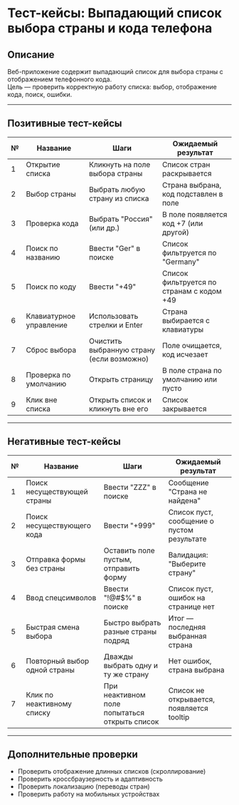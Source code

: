 # Тест-кейсы: Выпадающий список выбора страны и кода телефона

## Описание

Веб-приложение содержит выпадающий список для выбора страны с отображением телефонного кода.  
Цель — проверить корректную работу списка: выбор, отображение кода, поиск, ошибки.

---

## Позитивные тест-кейсы

| №  | Название                       | Шаги                                                    | Ожидаемый результат                          |
|----|-------------------------------|---------------------------------------------------------|----------------------------------------------|
| 1  | Открытие списка               | Кликнуть на поле выбора страны                          | Список стран раскрывается                    |
| 2  | Выбор страны                  | Выбрать любую страну из списка                          | Страна выбрана, код подставлен в поле        |
| 3  | Проверка кода                 | Выбрать "Россия" (или др.)                              | В поле появляется код +7 (или другой)        |
| 4  | Поиск по названию             | Ввести "Ger" в поиске                                   | Список фильтруется по "Germany"              |
| 5  | Поиск по коду                 | Ввести "+49"                                            | Список фильтруется по странам с кодом +49    |
| 6  | Клавиатурное управление       | Использовать стрелки и Enter                            | Страна выбирается с клавиатуры               |
| 7  | Сброс выбора                  | Очистить выбранную страну (если возможно)               | Поле очищается, код исчезает                 |
| 8  | Проверка по умолчанию         | Открыть страницу                                        | В поле страна по умолчанию или пусто         |
| 9  | Клик вне списка               | Открыть список и кликнуть вне его                       | Список закрывается                           |

---

## Негативные тест-кейсы

| №  | Название                       | Шаги                                                    | Ожидаемый результат                          |
|----|-------------------------------|---------------------------------------------------------|----------------------------------------------|
| 1  | Поиск несуществующей страны   | Ввести "ZZZ" в поиске                                   | Сообщение "Страна не найдена"               |
| 2  | Поиск несуществующего кода    | Ввести "+999"                                           | Список пуст, сообщение о пустом результате   |
| 3  | Отправка формы без страны     | Оставить поле пустым, отправить форму                   | Валидация: "Выберите страну"                |
| 4  | Ввод спецсимволов             | Ввести "!@#$%" в поиске                                 | Список пуст, ошибок на странице нет          |
| 5  | Быстрая смена выбора          | Быстро выбрать разные страны подряд                     | Итог — последняя выбранная страна            |
| 6  | Повторный выбор одной страны  | Дважды выбрать одну и ту же страну                      | Нет ошибок, страна выбрана                   |
| 7  | Клик по неактивному списку    | При неактивном поле попытаться открыть список           | Список не открывается, появляется tooltip    |

---

## Дополнительные проверки

- Проверить отображение длинных списков (скроллирование)
- Проверить кроссбраузерность и адаптивность
- Проверить локализацию (переводы стран)
- Проверить работу на мобильных устройствах
